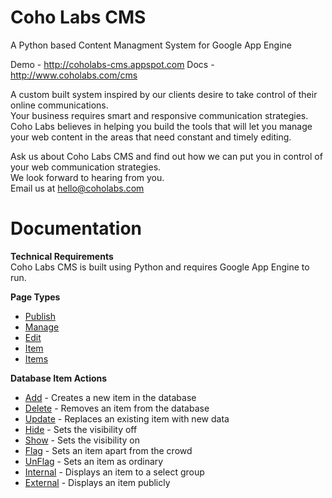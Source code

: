 Coho Labs CMS
============
<p>A Python based Content Managment System for Google App Engine</p>
<p>Demo - <a href="http://coholabs-cms.appspot.com" target="_blank">http://coholabs-cms.appspot.com</a>
Docs - <a href="http://www.coholabs.com/cms" target="_blank">http://www.coholabs.com/cms</a></p>
<p>A custom built system inspired by our clients desire to take control of their online communications.
<br />Your business requires smart and responsive communication strategies. Coho Labs believes in helping you build the tools that will let you manage your web content in the areas that need constant and timely editing.</p>

<p>Ask us about Coho Labs CMS and find out how we can put you in control of your web communication strategies.
<br />We look forward to hearing from you.
<br />Email us at <a href="mailto:hello@coholabs.com">hello@coholabs.com</a></p>

Documentation
============

<p><b>Technical Requirements</b>
<br />Coho Labs CMS is built using Python and requires Google App Engine to run.</p>

<p><b>Page Types</b><ul>
    <li><a href="http://www.coholabs.com/cms/docs/publish" target="_blank">Publish</a></li>
    <li><a href="http://www.coholabs.com/cms/docs/manage" target="_blank">Manage</a></li>
    <li><a href="http://www.coholabs.com/cms/docs/edit" target="_blank">Edit</a></li>
    <li><a href="http://www.coholabs.com/cms/docs/item" target="_blank">Item</a></li>
    <li><a href="http://www.coholabs.com/cms/docs/items" target="_blank">Items</a></li>
</ul></p>
<p><b>Database Item Actions</b><ul>
    <li id="docsNav-add"><a href="http://www.coholabs.com/cms/docs/add" target="_blank">Add</a> - Creates a new item in the database</li>
    <li id="docsNav-delete"><a href="http://www.coholabs.com/cms/docs/delete" target="_blank">Delete</a> - Removes an item from the database</li>
    <li id="docsNav-update"><a href="http://www.coholabs.com/cms/docs/update" target="_blank">Update</a> - Replaces an existing item with new data</li>
    <li id="docsNav-hide"><a href="http://www.coholabs.com/cms/docs/hide" target="_blank">Hide</a> - Sets the visibility off</li>
    <li id="docsNav-show"><a href="http://www.coholabs.com/cms/docs/show" target="_blank">Show</a> - Sets the visibility on</li>
    <li id="docsNav-flag"><a href="http://www.coholabs.com/cms/docs/flag" target="_blank">Flag</a> - Sets an item apart from the crowd</li>
    <li id="docsNav-unflag"><a href="http://www.coholabs.com/cms/docs/unflag" target="_blank">UnFlag</a> - Sets an item as ordinary</li>
    <li id="docsNav-internal"><a href="http://www.coholabs.com/cms/docs/internal" target="_blank">Internal</a> - Displays an item to a select group</li>
    <li id="docsNav-external"><a href="http://www.coholabs.com/cms/docs/external" target="_blank">External</a> - Displays an item publicly</li>
  </ul>
 </p>
